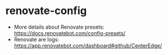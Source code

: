# renovate-config

- More details about Renovate presets: https://docs.renovatebot.com/config-presets/
- Renovate are logs: https://app.renovatebot.com/dashboard#github/CenterEdge/
